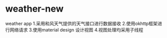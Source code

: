 # weather-new
weather app
1.采用和风天气提供的天气接口进行数据接收
2.使用okhttp框架进行网络请求
3.使用material design 设计视图
4.视图处理均采用子线程
